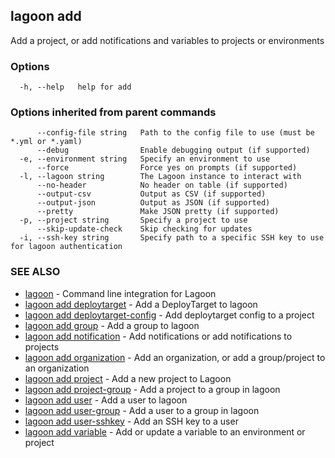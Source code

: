 ## lagoon add

Add a project, or add notifications and variables to projects or environments

### Options

```
  -h, --help   help for add
```

### Options inherited from parent commands

```
      --config-file string   Path to the config file to use (must be *.yml or *.yaml)
      --debug                Enable debugging output (if supported)
  -e, --environment string   Specify an environment to use
      --force                Force yes on prompts (if supported)
  -l, --lagoon string        The Lagoon instance to interact with
      --no-header            No header on table (if supported)
      --output-csv           Output as CSV (if supported)
      --output-json          Output as JSON (if supported)
      --pretty               Make JSON pretty (if supported)
  -p, --project string       Specify a project to use
      --skip-update-check    Skip checking for updates
  -i, --ssh-key string       Specify path to a specific SSH key to use for lagoon authentication
```

### SEE ALSO

* [lagoon](lagoon.md)	 - Command line integration for Lagoon
* [lagoon add deploytarget](lagoon_add_deploytarget.md)	 - Add a DeployTarget to lagoon
* [lagoon add deploytarget-config](lagoon_add_deploytarget-config.md)	 - Add deploytarget config to a project
* [lagoon add group](lagoon_add_group.md)	 - Add a group to lagoon
* [lagoon add notification](lagoon_add_notification.md)	 - Add notifications or add notifications to projects
* [lagoon add organization](lagoon_add_organization.md)	 - Add an organization, or add a group/project to an organization
* [lagoon add project](lagoon_add_project.md)	 - Add a new project to Lagoon
* [lagoon add project-group](lagoon_add_project-group.md)	 - Add a project to a group in lagoon
* [lagoon add user](lagoon_add_user.md)	 - Add a user to lagoon
* [lagoon add user-group](lagoon_add_user-group.md)	 - Add a user to a group in lagoon
* [lagoon add user-sshkey](lagoon_add_user-sshkey.md)	 - Add an SSH key to a user
* [lagoon add variable](lagoon_add_variable.md)	 - Add or update a variable to an environment or project

